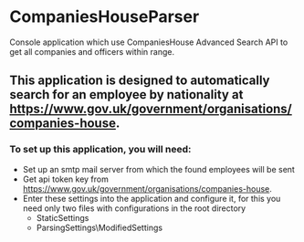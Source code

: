 # CompaniesHouseParser
Console application which use CompaniesHouse Advanced Search API to get all companies and officers within range.

## This application is designed to automatically search for an employee by nationality at https://www.gov.uk/government/organisations/companies-house.

### To set up this application, you will need:
- Set up an smtp mail server from which the found employees will be sent
- Get api token key from https://www.gov.uk/government/organisations/companies-house.
- Enter these settings into the application and configure it, for this you need only two files with configurations in the root directory
  - StaticSettings
  - ParsingSettings\ModifiedSettings